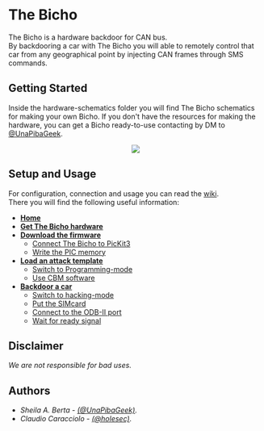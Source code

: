 # The Bicho
The Bicho is a hardware backdoor for CAN bus.  
By backdooring a car with The Bicho you will able to remotely control that car from any geographical point by injecting CAN frames through SMS commands.

## Getting Started
Inside the hardware-schematics folder you will find The Bicho schematics for making your own Bicho. If you don't have the resources for making the hardware, you can get a Bicho ready-to-use contacting by DM to [@UnaPibaGeek](https://www.twitter.com/UnaPibaGeek).
  
    
<p align="center">
  <img src="http://www.semecayounexploit.com/CBM-THEBICHO/thebicho_v3_tiny2.png" />
</p>

  
## Setup and Usage
For configuration, connection and usage you can read the [wiki](https://github.com/UnaPibaGeek/thebicho/wiki).  
There you will find the following useful information: 

* [**Home**](https://github.com/UnaPibaGeek/thebicho/wiki)  
* [**Get The Bicho hardware**](https://github.com/UnaPibaGeek/thebicho/wiki/Getting-The-Bicho-hardware)  
* [**Download the firmware**](https://github.com/UnaPibaGeek/thebicho/wiki/Download-the-firmware)  
  * [Connect The Bicho to PicKit3](https://github.com/UnaPibaGeek/thebicho/wiki/Connect-The-Bicho-to-the-PicKit3)  
  * [Write the PIC memory](https://github.com/UnaPibaGeek/thebicho/wiki/Write-the-PIC-memory)  
* [**Load an attack template**](https://github.com/UnaPibaGeek/thebicho/wiki/Load-an-attack-template)  
  * [Switch to Programming-mode](https://github.com/UnaPibaGeek/thebicho/wiki/Programming-mode)  
  * [Use CBM software](https://github.com/UnaPibaGeek/thebicho/wiki/CBM-software)  
* [**Backdoor a car**](https://github.com/UnaPibaGeek/thebicho/wiki/Backdoor-a-car)  
  * [Switch to hacking-mode](https://github.com/UnaPibaGeek/thebicho/wiki/Hacking-mode)  
  * [Put the SIMcard](https://github.com/UnaPibaGeek/thebicho/wiki/Put-the-SIMcard)  
  * [Connect to the ODB-II port](https://github.com/UnaPibaGeek/thebicho/wiki/Connect-to-the-OBD-II-port)  
  * [Wait for ready signal](https://github.com/UnaPibaGeek/thebicho/wiki/Wait-for-ready-signal) 


## Disclaimer
*We are not responsible for bad uses.*

## Authors
* *Sheila A. Berta - [(@UnaPibaGeek)](https://www.twitter.com/UnaPibaGeek).*  
* *Claudio Caracciolo - [(@holesec)](https://www.twitter.com/holesec).*

